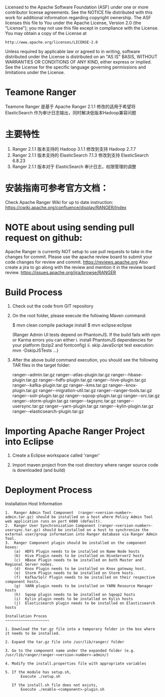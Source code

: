 Licensed to the Apache Software Foundation (ASF) under one or more
contributor license agreements.  See the NOTICE file distributed with
this work for additional information regarding copyright ownership.
The ASF licenses this file to You under the Apache License, Version 2.0
(the "License"); you may not use this file except in compliance with
the License.  You may obtain a copy of the License at

    http://www.apache.org/licenses/LICENSE-2.0

Unless required by applicable law or agreed to in writing, software
distributed under the License is distributed on an "AS IS" BASIS,
WITHOUT WARRANTIES OR CONDITIONS OF ANY KIND, either express or implied.
See the License for the specific language governing permissions and
limitations under the License.


# Teamone Ranger
Teamone Ranger 是基于 Apache Ranger 2.1.1 修改的适用于希望将 ElasticSearch 作为审计日志输出，同时解决低版本Hadoop兼容问题

# 主要特性
1. Ranger 2.1.1 版本支持的 Hadoop 3.1.1 修改到支持 Hadoop 2.7.7
2. Ranger 2.1.1 版本支持的 ElasticSearch 7.1.3 修改到支持 ElasticSearch 6.8.23
3. Ranger 2.1.1 版本对于 ElasticSearch 审计日志，权限管理的调整
 
# 安装指南可参考官方文档：

Check Apache Ranger Wiki for up to date instruction: 
https://cwiki.apache.org/confluence/display/RANGER/Index

NOTE about using sending pull request on github:
================================================
Apache Ranger is currently NOT setup to use pull requests to take in the changes for commit.
Please use the apache review board to submit your code changes for review and commit. https://reviews.apache.org
Also create a jira to go along with the review and mention it in the review board review. https://issues.apache.org/jira/browse/RANGER

Build Process
=============

1. Check out the code from GIT repository

2. On the root folder, please execute the following Maven command:

   $ mvn clean compile package install
   $ mvn eclipse:eclipse

   (Ranger Admin UI tests depend on PhantomJS. If the build fails with npm or Karma errors you can either
      i. install PhantomJS dependencies for your platform (bzip2 and fontconfig)
     ii. skip JavaScript test execution: mvn -DskipJSTests ...)

3. After the above build command execution, you should see the following TAR files in the target folder:


   ranger-<version>-admin.tar.gz
   ranger-<version>-atlas-plugin.tar.gz
   ranger-<version>-hbase-plugin.tar.gz
   ranger-<version>-hdfs-plugin.tar.gz
   ranger-<version>-hive-plugin.tar.gz
   ranger-<version>-kafka-plugin.tar.gz
   ranger-<version>-kms.tar.gz
   ranger-<version>-knox-plugin.tar.gz
   ranger-<version>-migration-util.tar.gz
   ranger-<version>-ranger-tools.tar.gz
   ranger-<version>-solr-plugin.tar.gz
   ranger-<version>-sqoop-plugin.tar.gz
   ranger-<version>-src.tar.gz
   ranger-<version>-storm-plugin.tar.gz
   ranger-<version>-tagsync.tar.gz
   ranger-<version>-usersync.tar.gz
   ranger-<version>-yarn-plugin.tar.gz
   ranger-<version>-kylin-plugin.tar.gz
   ranger-<version>-elasticsearch-plugin.tar.gz

Importing Apache Ranger Project into Eclipse
============================================

1. Create a Eclipse workspace called 'ranger'

2. Import maven project from the root directory where ranger source code is downloaded (and build)


Deployment Process
==================

Installation Host Information
~~~~~~~~~~~~~~~~~~~~~~~~~~~~~~
1.  Ranger Admin Tool Component  (ranger-<version-number>-admin.tar.gz) should be installed on a host where Policy Admin Tool web application runs on port 6080 (default).
2.  Ranger User Synchronization Component (ranger-<version-number>-usersync.tar.gz) should be installed on a host to synchronize the external user/group information into Ranger database via Ranger Admin Tool.
3.  Ranger Component plugin should be installed on the component boxes:
    (a)  HDFS Plugin needs to be installed on Name Node hosts
    (b)  Hive Plugin needs to be installed on HiveServer2 hosts
    (c)  HBase Plugin needs to be installed on both Master and Regional Server nodes.
    (d)  Knox Plugin needs to be installed on Knox gateway host.
    (e)  Storm Plugin needs to be installed on Storm hosts.
    (f)  Kafka/Solr Plugin needs to be installed on their respective component hosts.
    (g)  YARN plugin needs to be installed on YARN Resource Manager hosts
    (h)  Sqoop plugin needs to be installed on Sqoop2 hosts
    (i)  Kylin plugin needs to be installed on Kylin hosts
    (j)  Elasticsearch plugin needs to be installed on Elasticsearch hosts

Installation Proces
~~~~~~~~~~~~~~~~~~~~

1. Download the tar.gz file into a temporary folder in the box where it needs to be installed.

2. Expand the tar.gz file into /usr/lib/ranger/ folder

3. Go to the component name under the expanded folder (e.g. /usr/lib/ranger/ranger-<version-number>-admin/)

4. Modify the install.properties file with appropriate variables

5. If the module has setup.sh, 
       Execute ./setup.sh

   If the install.sh file does not exists, 
       Execute ./enable-<component>-plugin.sh

